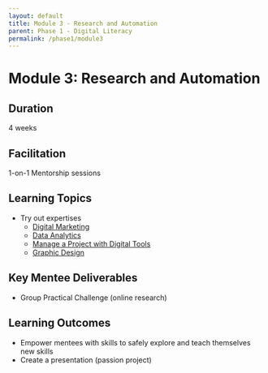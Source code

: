 ```yaml
---
layout: default
title: Module 3 - Research and Automation
parent: Phase 1 - Digital Literacy
permalink: /phase1/module3
---
```


# Module 3: Research and Automation

## Duration

4 weeks

## Facilitation

1-on-1 Mentorship sessions

## Learning Topics

- Try out expertises
  - <a href="https://applieddigitalskills.withgoogle.com/c/college-and-continuing-education/en/try-a-career-in-digital-marketing-and-e-commerce/overview.html" target="_blank">Digital Marketing</a>
  - <a href="https://applieddigitalskills.withgoogle.com/c/college-and-continuing-education/en/try-a-career-in-data-analytics/overview.html" target="_blank">Data Analytics</a>
  - <a href="https://applieddigitalskills.withgoogle.com/c/college-and-continuing-education-uk/en-uk/manage-a-project-with-digital-tools/overview.html?utm_source=&utm_medium=&utm_campaign=20191014-Digital%20Garage/YouTube--cce-stu-00&src=partners-website-20191014-Digital%20Garage/YouTube--cce-stu-00" target="_blank">Manage a Project with Digital Tools</a>
  - <a href="https://edu.gcfglobal.org/en/beginning-graphic-design/" target="_blank">Graphic Design</a>

## Key Mentee Deliverables

- Group Practical Challenge (online research)

## Learning Outcomes

- Empower mentees with skills to safely explore and teach themselves new skills
- Create a presentation (passion project)

